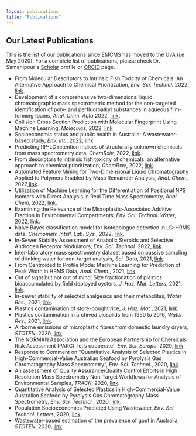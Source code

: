 ```yaml
---
layout: publications
title: "Publications"
---
```


## Our Latest Publications 

This is the list of our publications since EMCMS has moved to the UvA (i.e. May 2020). For a complete list of publications, please check Dr. Samanipour's [Scholar](https://scholar.google.com/citations?user=q91SSooAAAAJ&hl=en) profile or [ORCID](https://orcid.org/0000-0001-8270-6979) page.

* From Molecular Descriptors to Intrinsic Fish Toxicity of Chemicals: An Alternative Approach to Chemical Prioritization, *Env. Sci. Technol.* 2022, [link](https://pubs.acs.org/doi/10.1021/acs.est.2c07353).
* Development of a comprehensive two-dimensional liquid chromatographic mass spectrometric method for the non-targeted identification of poly- and perfluoroalkyl substances in aqueous film-forming foams, *Anal. Chim. Acta* 2022, [link](https://www.sciencedirect.com/science/article/pii/S000326702201056X?via%3Dihub). 
* Collision Cross Section Prediction with Molecular Fingerprint Using Machine Learning, *Molecules*, 2022, [link](https://www.mdpi.com/1420-3049/27/19/6424)
* Socioeconomic status and public health in Australia: A wastewater-based study, *Env. Int.*, 2022, [link](https://www.sciencedirect.com/science/article/pii/S0160412022003634)
* Predicting RP-LC retention indices of structurally unknown chemicals from mass spectrometry data, *ChemRxiv*, 2022, [link](https://chemrxiv.org/engage/chemrxiv/article-details/6284b39d708767488a56959d).
* From descriptors to intrinsic fish toxicity of chemicals: an alternative approach to chemical prioritization, *ChemRxiv*, 2022, [link](https://chemrxiv.org/engage/chemrxiv/article-details/62ac9a8004a3a97dec4a2223).
* Automated Feature Mining for Two-Dimensional Liquid Chromatography Applied to Polymers Enabled by Mass Remainder Analysis, *Anal. Chem.*, 2022,[link](https://pubs.acs.org/doi/full/10.1021/acs.analchem.1c05336).
* Utilization of Machine Learning for the Differentiation of Positional NPS Isomers with Direct Analysis in Real Time Mass Spectrometry, *Anal. Chem*, 2022, [link](https://pubs.acs.org/doi/10.1021/acs.analchem.1c04985).
* Examining the Relevance of the Microplastic-Associated Additive Fraction in Environmental Compartments, *Env. Sci. Technol. Water*, 2022, [link](https://pubs.acs.org/doi/10.1021/acsestwater.1c00310).
* Naive Bayes classification model for isotopologue detection in LC-HRMS data, *Chemometr. Intell. Lab. Sys.*, 2022, [link](https://www.sciencedirect.com/science/article/pii/S0169743922000260?via%3Dihub).
* In-Sewer Stability Assessment of Anabolic Steroids and Selective Androgen Receptor Modulators, *Env. Sci. Technol.* 2022, [link](https://pubs.acs.org/doi/10.1021/acs.est.1c03047).
* Inter-laboratory mass spectrometry dataset based on passive sampling of drinking water for non-target analysis, *Sci. Data*, 2021, [link](https://www.nature.com/articles/s41597-021-01002-w).
* From Centroided to Profile Mode: Machine Learning for Prediction of Peak Width in HRMS Data, *Anal. Chem.*, 2021, [link](https://pubs.acs.org/doi/10.1021/acs.analchem.1c03755).
* Out of sight but not out of mind: Size fractionation of plastics bioaccumulated by field deployed oysters, *J. Haz. Mat. Letters*, 2021, [link](https://www.sciencedirect.com/science/article/pii/S2666911021000095?via%3Dihub).
* In-sewer stability of selected analgesics and their metabolites, *Water Res.*, 2021, [link](https://www.sciencedirect.com/science/article/abs/pii/S0043135421008423?via%3Dihub).
* Plastics contamination of store-bought rice, *J. Haz. Mat.*, 2021, [link](https://www.sciencedirect.com/science/article/abs/pii/S0304389421007421).
* Plastics contamination in archived biosolids from 1950 to 2016, *Water Res.*, 2021, [link](https://www.sciencedirect.com/science/article/abs/pii/S0043135421005650?via%3Dihub).
* Airborne emissions of microplastic fibres from domestic laundry dryers, *STOTEN*, 2020, [link](https://www.sciencedirect.com/science/article/abs/pii/S0048969720347045?via%3Dihub).
* The NORMAN Association and the European Partnership for Chemicals Risk Assessment (PARC): let’s cooperate!, *Env. Sci. Europe*, 2020, [link](https://enveurope.springeropen.com/articles/10.1186/s12302-020-00375-w).
* Response to Comment on “Quantitative Analysis of Selected Plastics in High-Commercial-Value Australian Seafood by Pyrolysis Gas Chromatography Mass Spectrometry”, *Env. Sci. Technol.*, 2020, [link](https://pubs.acs.org/doi/10.1021/acs.est.0c07097).
* An assessment of Quality Assurance/Quality Control Efforts in High Resolution Mass Spectrometry Non-Target Workflows for Analysis of Environmental Samples, *TRACK*, 2020, [link](https://www.sciencedirect.com/science/article/pii/S0165993620302922?via%3Dihub).
* Quantitative Analysis of Selected Plastics in High-Commercial-Value Australian Seafood by Pyrolysis Gas Chromatography Mass Spectrometry, *Env. Sci. Technol.*, 2020, [link](https://pubs.acs.org/doi/10.1021/acs.est.0c02337).
* Population Socioeconomics Predicted Using Wastewater, *Env. Sci. Technol. Letters*, 2020, [link](https://pubs.acs.org/doi/10.1021/acs.estlett.0c00392).
* Wastewater-based estimation of the prevalence of gout in Australia, *STOTEN*, 2020, [link](https://www.sciencedirect.com/science/article/abs/pii/S0048969720304356?via%3Dihub).
